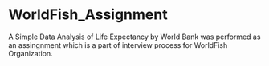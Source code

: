 # WorldFish_Assignment

A Simple Data Analysis of Life Expectancy by World Bank was performed as an assingnment which is a part of interview process for WorldFish Organization.
